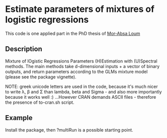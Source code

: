 # Estimate parameters of mixtures of logistic regressions

This code is one applied part in the PhD thesis of [Mor-Absa Loum](https://fr.linkedin.com/in/mor-absa-loum-3372aa73)

## Description

Mixture of lOgistic Regressions Parameters (H)Estimation with (U)Spectral methods.
The main methods take d-dimensional inputs + a vector of binary outputs, and return
parameters according to the GLMs mixture model (please see the package vignette).

NOTE: greek unicode letters are used in the code, because it's much nicer to write λ, β
and Σ than lambda, beta and Sigma - and also more importantly because it works well :)
...However CRAN demands ASCII files - therefore the presence of to-cran.sh script.

## Example

Install the package, then ?multiRun is a possible starting point.
